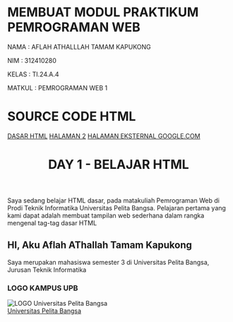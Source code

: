 # MEMBUAT MODUL PRAKTIKUM PEMROGRAMAN WEB

NAMA : AFLAH ATHALLLAH TAMAM KAPUKONG

NIM : 312410280

KELAS : TI.24.A.4

MATKUL : PEMROGRAMAN WEB 1

# SOURCE CODE HTML

<!DOCTYPE html>
<html lang="en">
<head>
    <meta charset="UTF-8">
    <meta name="viewport" content="width=device-width, initial-scale=1.0">
    <title>Praktikum1 - HTML DASAR</title>
    <link rel="stylesheet" href="style.css">
</head>
<body>
    <nav>
        <a href="lab1_tag_dasar.html">DASAR HTML</a>
        <a href="lab1_halaman2.html">HALAMAN 2</a>
        <a href="https://www.google.com">HALAMAN EKSTERNAL GOOGLE.COM</a>
    </nav>
    <p>
        <header>
            <h1>
                DAY 1 - BELAJAR HTML
            </h1>
        </header>
    </p>
    <P>
        Saya sedang belajar HTML dasar, pada matakuliah Pemrograman Web di Prodi
        Teknik Informatika Universitas Pelita Bangsa. Pelajaran pertama yang kami dapat
        adalah membuat tampilan web sederhana dalam rangka mengenal tag-tag dasar
        HTML
    </P>
    <p>
        <h2>
            HI, Aku Aflah AThallah Tamam Kapukong
        </h2>
    </p>
    <p>
        Saya merupakan mahasiswa semester 3 di Universitas Pelita Bangsa, Jurusan Teknik Informatika
    </p>
    <P>
        <h3>
            LOGO KAMPUS UPB
        </h3>
    </P>
    <img src="UPB.jpg" alt="LOGO Universitas Pelita Bangsa">
    <nav>
        <a href="https://pb.ecampus.id/pb/main">Universitas Pelita Bangsa</a>
    </nav>
</body>
</html>

